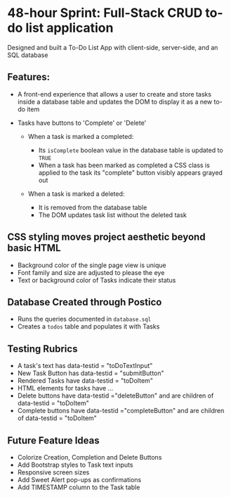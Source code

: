 # 48-hour Sprint: Full-Stack CRUD to-do list application

Designed and built a To-Do List App with client-side, server-side, and an SQL database

## Features:

* A front-end experience that allows a user to create and store tasks inside
  a database table and updates the DOM to display it as a new to-do item

* Tasks have buttons to 'Complete' or 'Delete'
  
  * When a task is marked a completed:
    * Its `isComplete` boolean value in the database table is updated to `TRUE`
    * When a task has been marked as completed a CSS class is applied to the task
      its "complete" button visibly appears grayed out

   * When a task is marked a deleted:
     * It is removed from the database table
     * The DOM updates task list without the deleted task

## CSS styling moves project aesthetic beyond basic HTML
  - Background color of the single page view is unique
  - Font family and size are adjusted to please the eye
  - Text or background color of Tasks indicate their status

## Database Created through Postico 
  - Runs the queries documented in `database.sql`
  - Creates a `todos` table and populates it with Tasks

## Testing Rubrics
  - A task's text has data-testid = "toDoTextInput"
  - New Task Button has data-testid = "submitButton"
  - Rendered Tasks have data-testid = "toDoItem"
  - HTML elements for tasks have <tr data-testid = "toDoItem">...</tr>
  - Delete buttons have data-testid ="deleteButton" and are children of data-testid = "toDoItem"
  - Complete buttons have data-testid ="completeButton" and are children of data-testid = "toDoItem"

## Future Feature Ideas
  - Colorize Creation, Completion and Delete Buttons
  - Add Bootstrap styles to Task text inputs 
  - Responsive screen sizes
  - Add Sweet Alert pop-ups as confirmations
  - Add TIMESTAMP column to the Task table
